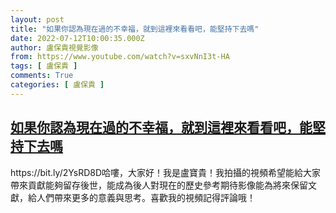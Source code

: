 ```yaml
---
layout: post
title: "如果你認為現在過的不幸福，就到這裡來看看吧，能堅持下去嗎"
date: 2022-07-12T10:00:35.000Z
author: 盧保貴視覺影像
from: https://www.youtube.com/watch?v=sxvNnI3t-HA
tags: [ 盧保貴 ]
comments: True
categories: [ 盧保貴 ]
---
```

<!--1657620035000-->
[如果你認為現在過的不幸福，就到這裡來看看吧，能堅持下去嗎](https://www.youtube.com/watch?v=sxvNnI3t-HA)
------

<div>
https://bit.ly/2YsRD8D哈嘍，大家好！我是盧寶貴！我拍攝的視頻希望能給大家帶來貢獻能夠留存後世，能成為後人對現在的歷史參考期待影像能為將來保留文獻，給人們帶來更多的意義與思考。喜歡我的視頻記得評論哦！
</div>
